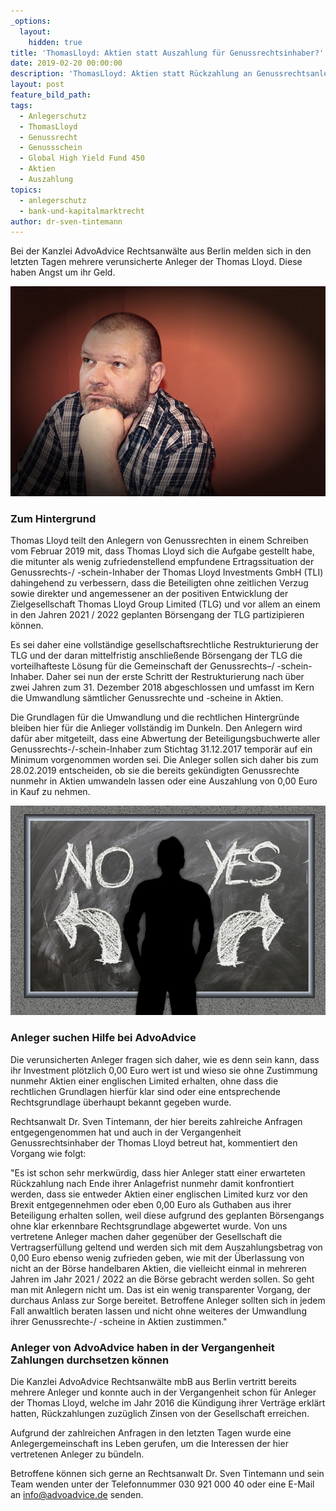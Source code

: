 ```yaml
---
_options:
  layout:
    hidden: true
title: 'ThomasLloyd: Aktien statt Auszahlung für Genussrechtsinhaber?'
date: 2019-02-20 00:00:00
description: 'ThomasLloyd: Aktien statt Rückzahlung an Genussrechtsanleger'
layout: post
feature_bild_path:
tags:
  - Anlegerschutz
  - ThomasLloyd
  - Genussrecht
  - Genussschein
  - Global High Yield Fund 450
  - Aktien
  - Auszahlung
topics:
  - anlegerschutz
  - bank-und-kapitalmarktrecht
author: dr-sven-tintemann
---
```


Bei der Kanzlei AdvoAdvice Rechtsanw&auml;lte aus Berlin melden sich in den letzten Tagen mehrere verunsicherte Anleger der Thomas Lloyd. Diese haben Angst um ihr Geld.

![Nachdenklich - Bild Pixabay](/uploads/thinking-277071-640-1.jpg "ThomasLloyd Anleger sind verunsichert")

### Zum Hintergrund

Thomas Lloyd teilt den Anlegern von Genussrechten in einem Schreiben vom Februar 2019 mit, dass Thomas Lloyd sich die Aufgabe gestellt habe, die mitunter als wenig zufriedenstellend empfundene Ertragssituation der Genussrechts-/ -schein-Inhaber der Thomas Lloyd Investments GmbH (TLI) dahingehend zu verbessern, dass die Beteiligten ohne zeitlichen Verzug sowie direkter und angemessener an der positiven Entwicklung der Zielgesellschaft Thomas Lloyd Group Limited (TLG) und vor allem an einem in den Jahren 2021 / 2022 geplanten B&ouml;rsengang der TLG partizipieren k&ouml;nnen.

Es sei daher eine vollst&auml;ndige gesellschaftsrechtliche Restrukturierung der TLG und der daran mittelfristig anschlie&szlig;ende B&ouml;rsengang der TLG die vorteilhafteste L&ouml;sung f&uuml;r die Gemeinschaft der Genussrechts–/ -schein-Inhaber. Daher sei nun der erste Schritt der Restrukturierung nach &uuml;ber zwei Jahren zum 31. Dezember 2018 abgeschlossen und umfasst im Kern die Umwandlung s&auml;mtlicher Genussrechte und -scheine in Aktien.

Die Grundlagen f&uuml;r die Umwandlung und die rechtlichen Hintergr&uuml;nde bleiben hier f&uuml;r die Anlieger vollst&auml;ndig im Dunkeln. Den Anlegern wird daf&uuml;r aber mitgeteilt, dass eine Abwertung der Beteiligungsbuchwerte aller Genussrechts-/-schein-Inhaber zum Stichtag 31.12.2017 tempor&auml;r auf ein Minimum vorgenommen worden sei. Die Anleger sollen sich daher bis zum 28.02.2019 entscheiden, ob sie die bereits gek&uuml;ndigten Genussrechte nunmehr in Aktien umwandeln lassen oder eine Auszahlung von 0,00 Euro in Kauf zu nehmen.

![Entscheidung - Bild Pixabay](/uploads/board-2084774-640.jpg "ThomasLloyd Anleger sollen sich entscheiden")

### Anleger suchen Hilfe bei AdvoAdvice

Die verunsicherten Anleger fragen sich daher, wie es denn sein kann, dass ihr Investment pl&ouml;tzlich 0,00 Euro wert ist und wieso sie ohne Zustimmung nunmehr Aktien einer englischen Limited erhalten, ohne dass die rechtlichen Grundlagen hierf&uuml;r klar sind oder eine entsprechende Rechtsgrundlage &uuml;berhaupt bekannt gegeben wurde.

Rechtsanwalt Dr. Sven Tintemann, der hier bereits zahlreiche Anfragen entgegengenommen hat und auch in der Vergangenheit Genussrechtsinhaber der Thomas Lloyd betreut hat, kommentiert den Vorgang wie folgt:&nbsp;

"Es ist schon sehr merkw&uuml;rdig, dass hier Anleger statt einer erwarteten R&uuml;ckzahlung nach Ende ihrer Anlagefrist nunmehr damit konfrontiert werden, dass sie entweder Aktien einer englischen Limited kurz vor den Brexit entgegennehmen oder eben 0,00 Euro als Guthaben aus ihrer Beteiligung erhalten sollen, weil diese aufgrund des geplanten B&ouml;rsengangs ohne klar erkennbare Rechtsgrundlage abgewertet wurde. Von uns vertretene Anleger machen daher gegen&uuml;ber der Gesellschaft die Vertragserf&uuml;llung geltend und werden sich mit dem Auszahlungsbetrag von 0,00 Euro ebenso wenig zufrieden geben, wie mit der &Uuml;berlassung von nicht an der B&ouml;rse handelbaren Aktien, die vielleicht einmal in mehreren Jahren im Jahr 2021 / 2022 an die B&ouml;rse gebracht werden sollen. So geht man mit Anlegern nicht um. Das ist ein wenig transparenter Vorgang, der durchaus Anlass zur Sorge bereitet. Betroffene Anleger sollten sich in jedem Fall anwaltlich beraten lassen und nicht ohne weiteres der Umwandlung ihrer Genussrechte-/ -scheine in Aktien zustimmen."

### Anleger von AdvoAdvice haben in der Vergangenheit Zahlungen durchsetzen k&ouml;nnen

Die Kanzlei AdvoAdvice Rechtsanw&auml;lte mbB aus Berlin vertritt bereits mehrere Anleger und konnte auch in der Vergangenheit schon f&uuml;r Anleger der Thomas Lloyd, welche im Jahr 2016 die K&uuml;ndigung ihrer Vertr&auml;ge erkl&auml;rt hatten, R&uuml;ckzahlungen zuz&uuml;glich Zinsen von der Gesellschaft erreichen.

Aufgrund der zahlreichen Anfragen in den letzten Tagen wurde eine Anlegergemeinschaft ins Leben gerufen, um die Interessen der hier vertretenen Anleger zu b&uuml;ndeln.

Betroffene k&ouml;nnen sich gerne an Rechtsanwalt Dr. Sven Tintemann und sein Team wenden unter der Telefonnummer 030 921 000 40 oder eine E-Mail an info@advoadvice.de senden.
